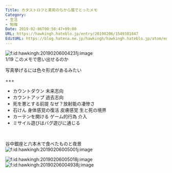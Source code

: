 ```yaml
---
Title: カタストロフと美術のちから展でとったメモ
Category:
- 生活
- 勉強
Date: 2019-02-06T00:50:47+09:00
URL: https://hawkingh.hateblo.jp/entry/20190206/1549381847
EditURL: https://blog.hatena.ne.jp/hawkingh/hawkingh.hateblo.jp/atom/entry/98012380857833467
---
```


<p><img class="hatena-fotolife" title="f:id:hawkingh:20190206004231j:image" src="https://cdn-ak.f.st-hatena.com/images/fotolife/h/hawkingh/20190206/20190206004231.jpg" alt="f:id:hawkingh:20190206004231j:image" /><br />1/19 このメモで思い出せるのか</p>
<p>写真挙げるには色々形式があるみたい</p>
<p>+++</p>
<ul>
<li>カウントダウン 未来志向</li>
<li>カウントアップ 過去志向</li>
<li>死を悪とする前提 なぜ？放射能の凄惨さ</li>
<li>石けん 身体感覚の復活 皮膚感覚 生と死の境界</li>
<li>カーテンを開ける ゲーム的行為 介入</li>
<li>ミサイル遊びはバグ遊びに通じる</li>
</ul>
<p> </p>
<p>谷中銀座と六本木で食べたものと夜景<br /><img class="hatena-fotolife" title="f:id:hawkingh:20190206005001j:image" src="https://cdn-ak.f.st-hatena.com/images/fotolife/h/hawkingh/20190206/20190206005001.jpg" alt="f:id:hawkingh:20190206005001j:image" /></p>
<p><img class="hatena-fotolife" title="f:id:hawkingh:20190206005018j:image" src="https://cdn-ak.f.st-hatena.com/images/fotolife/h/hawkingh/20190206/20190206005018.jpg" alt="f:id:hawkingh:20190206005018j:image" /><br /><img class="hatena-fotolife" title="f:id:hawkingh:20190206004938j:image" src="https://cdn-ak.f.st-hatena.com/images/fotolife/h/hawkingh/20190206/20190206004938.jpg" alt="f:id:hawkingh:20190206004938j:image" /></p>
<p> </p>
<p> </p>
